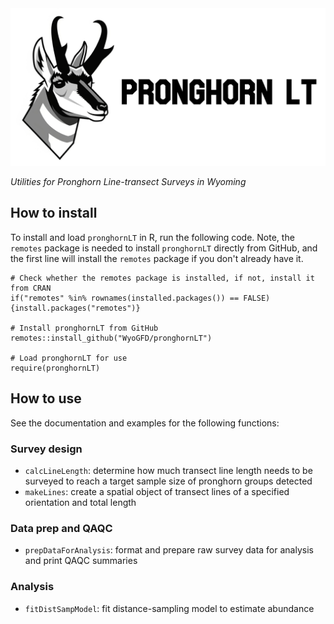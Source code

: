 <img src="PronghornLT_Logo.jpg" alt="Pronghorn LT Logo" width="600"/>

*Utilities for Pronghorn Line-transect Surveys in Wyoming*

## How to install
To install and load `pronghornLT` in R, run the following code.  Note, the 
`remotes` package is needed to install `pronghornLT` directly from GitHub, and 
the first line will install the `remotes` package if you don't already have it.

```
# Check whether the remotes package is installed, if not, install it from CRAN
if("remotes" %in% rownames(installed.packages()) == FALSE) {install.packages("remotes")}

# Install pronghornLT from GitHub
remotes::install_github("WyoGFD/pronghornLT")

# Load pronghornLT for use
require(pronghornLT)
```

## How to use
See the documentation and examples for the following functions:

### Survey design
- `calcLineLength`: determine how much transect line length needs to be surveyed to reach a target sample size of pronghorn groups detected
- `makeLines`:  create a spatial object of transect lines of a specified orientation and total length

### Data prep and QAQC
- `prepDataForAnalysis`: format and prepare raw survey data for analysis and print QAQC summaries

### Analysis
- `fitDistSampModel`: fit distance-sampling model to estimate abundance
